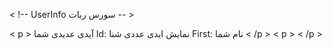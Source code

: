 < !-- UserInfo سورس ربات  -- >

< p >  آیدی عدیدی شما
Id: نمایش ایدی عددی شنا
First: نام شما < /p >
< p >   < /p >
